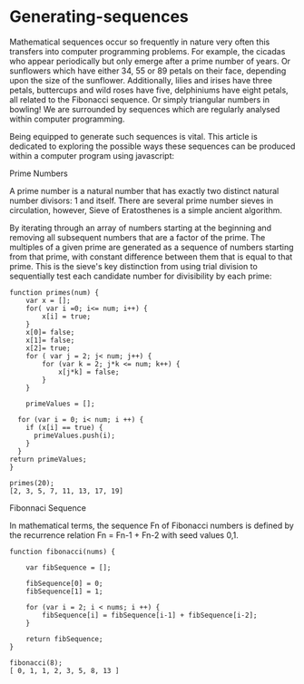 # Generating-sequences

Mathematical sequences occur so frequently in nature very often this transfers into computer programming problems. For example, the 
cicadas who appear periodically but only emerge after a prime number of years.  Or sunflowers which have either 34, 55 or 89 petals 
on their face, depending upon the size of the sunflower. Additionally, lilies and irises have three petals, buttercups and wild roses 
have five, delphiniums have eight petals, all related to the Fibonacci sequence. Or simply triangular numbers in bowling! 
We are surrounded by sequences which are regularly analysed within computer programming.

Being equipped to generate such sequences is vital. This article is dedicated to exploring the possible ways these sequences can be produced 
within a computer program using javascript:

Prime Numbers

A prime number is a natural number that has exactly two distinct natural number divisors: 1 and itself. There are several prime number
sieves in circulation, however, Sieve of Eratosthenes is a simple ancient algorithm.

By iterating through an array of numbers starting at the beginning and removing all subsequent numbers that are a factor of the prime.
The multiples of a given prime are generated as a sequence of numbers starting from that prime, with constant difference between
them that is equal to that prime. This is the sieve's key distinction from using trial division to sequentially test each 
candidate number for divisibility by each prime:

	function primes(num) {
		var x = [];
		for( var i =0; i<= num; i++) {
			x[i] = true;
		}
		x[0]= false;
		x[1]= false;
		x[2]= true;
		for ( var j = 2; j< num; j++) {
			for (var k = 2; j*k <= num; k++) {
				x[j*k] = false;
			}
		}
		
		primeValues = [];
		
	  for (var i = 0; i< num; i ++) {
	    if (x[i] == true) { 
	      primeValues.push(i);
	    }
	  }
	return primeValues;
	}

	primes(20);
	[2, 3, 5, 7, 11, 13, 17, 19]

Fibonnaci Sequence

In mathematical terms, the sequence Fn of Fibonacci numbers is defined by the recurrence relation Fn = Fn-1 + Fn-2 with seed values 0,1.

	function fibonacci(nums) {
		
		var fibSequence = [];
		
		fibSequence[0] = 0;
		fibSequence[1] = 1;
		
		for (var i = 2; i < nums; i ++) {
			fibSequence[i] = fibSequence[i-1] + fibSequence[i-2];
		}
			
		return fibSequence;
	}
	
	fibonacci(8);
	[ 0, 1, 1, 2, 3, 5, 8, 13 ]
